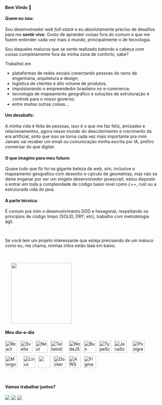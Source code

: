 #### Bem Vindo 👋

#### Quem eu sou:

Sou desenvolvedor _web full-stack_ e eu absolutamente preciso de desafios para me **sentir vivo**. Gosto de aprender coisas fora do comum e que me fazem entender cada vez mais o mundo, principalmente o de tecnologia.

Sou daqueles malucos que se sente realizado batendo a cabeça com coisas completamente fora da minha zona de conforto, sabe?

Trabalhei em
- plataformas de redes sociais conectando pessoas do ramo da engenharia, arquitetura e design;
- logística de clientes e alto volume de produtos;
- impulsionando o empreendedor brasileiro no e-commerce;
- tecnologia de mapeamento geográfico e soluções de estruturação e controle para o nosso governo;
- entre muitas outras coisas...

#### Um desabafo:

A minha vida é feita de pessoas, isso é o que me faz feliz, amizades e relacionamentos, agora nesse mundo do descobrimento e crecimento da era artificial, sinto que isso se torna cada vez mais importante pra mim. Jamais vai receber um email ou comunicação minha escrita por IA, prefiro conversar do que digitar.


#### O que imagino para meu futuro:

Quase tudo que fiz foi na gigante beleza da web, sim, inclusive o mapeamento geografico com desenho e calculo de geometrias, mas não se deixe enganar por ser um singelo desenvolvedor javascript, estou disposto a entrar em toda a complexidade de código baixo nível como c++, rust ou a estruturada vida do java.


#### A parte técnica:

É comum pra mim o desenvolvimento DDD e hexagonal, respeitando os princípios de código limpo (SOLID, DRY, etc), trabalho com metodologia ágil.

  <br/>
  
Se você tem um projeto interessante que esteja precisando de um maluco como eu, me chama, minhas infos estão lááá em baixo.

  <br/>
  <br/>



  <div style="flex: 1; min-width: 300px; margin-left: 20px;">
    <a href="https://github.com/igorsilvestre">
      <img height="200em" src="https://github-readme-stats.vercel.app/api?username=igorsilvestre&show_icons=true&theme=dark"/>
    </a>
  </div>
    
  #### Meu dia-a-dia
  <div style="display: flex; flex-wrap: wrap; gap: 10px;">
    <img align="center" alt="React" height="40" width="40" src="https://cdn.jsdelivr.net/gh/devicons/devicon/icons/react/react-original.svg">
    <img align="center" alt="Svelte" height="40" width="40" src="https://cdn.jsdelivr.net/gh/devicons/devicon@latest/icons/svelte/svelte-original.svg">
    <img align="center" alt="Next" height="40" width="40" src="https://cdn.jsdelivr.net/gh/devicons/devicon/icons/nextjs/nextjs-original.svg">
    <img align="center" alt="TailwindCSS" height="40" width="40" src="https://cdn.jsdelivr.net/gh/devicons/devicon@latest/icons/tailwindcss/tailwindcss-original.svg">
    <br/>
    <br/>
    <img align="center" alt="NodeJS" height="40" width="40" src="https://cdn.jsdelivr.net/gh/devicons/devicon@latest/icons/nodejs/nodejs-original-wordmark.svg">
    <img align="center" alt="Bun" height="40" width="40" src="https://cdn.jsdelivr.net/gh/devicons/devicon@latest/icons/bun/bun-original.svg">
    <img align="center" alt="TypeScript" height="40" width="40" src="https://cdn.jsdelivr.net/gh/devicons/devicon@latest/icons/typescript/typescript-original.svg">
    <img align="center" alt="JavaScript" height="40" width="40" src="https://cdn.jsdelivr.net/gh/devicons/devicon/icons/javascript/javascript-original.svg">
    <br/>
    <br/>
    <img align="center" alt="PostgreSQL" height="40" width="40" src="https://cdn.jsdelivr.net/gh/devicons/devicon/icons/postgresql/postgresql-original.svg">
    <img align="center" alt="MongoDB" height="40" width="40" src="https://cdn.jsdelivr.net/gh/devicons/devicon@latest/icons/mongodb/mongodb-original.svg">
    <br/>
    <br/>
    <img align="center" alt="Linux" height="40" width="40" src="https://cdn.jsdelivr.net/gh/devicons/devicon/icons/linux/linux-original.svg">
    <img align="center" height="40" width="40" src="https://cdn.jsdelivr.net/gh/devicons/devicon/icons/git/git-original.svg">
    <img align="center" alt="Docker" height="40" width="40" src="https://cdn.jsdelivr.net/gh/devicons/devicon@latest/icons/docker/docker-original.svg">
    <img align="center" alt="AWS" height="40" width="40" src="https://cdn.jsdelivr.net/gh/devicons/devicon@latest/icons/amazonwebservices/amazonwebservices-plain-wordmark.svg">
    <img align="center" alt="Figma" height="40" width="40" src="https://cdn.jsdelivr.net/gh/devicons/devicon/icons/figma/figma-original.svg">
  </div>

<br/>
<br/>

#### Vamos trabalhar juntos?
<div>
<a href = "mailto:igor@igorsilvestre.dev"><img src="https://img.shields.io/badge/ProtonMail-8B89CC?style=for-the-badge&logo=protonmail&logoColor=white" target="_blank"></a>
  <a href="https://br.linkedin.com/in/igor-silvestre-118b79214" target="_blank"><img src="https://img.shields.io/badge/-LinkedIn-%230077B5?style=for-the-badge&logo=linkedin&logoColor=white" target="_blank"></a> 
  <a href="https://api.whatsapp.com/send?phone=55048992003060" target="_blank"><img src="https://img.shields.io/badge/WhatsApp-25D366?style=for-the-badge&logo=whatsapp&logoColor=white" target="_blank"></a>  
</div>
